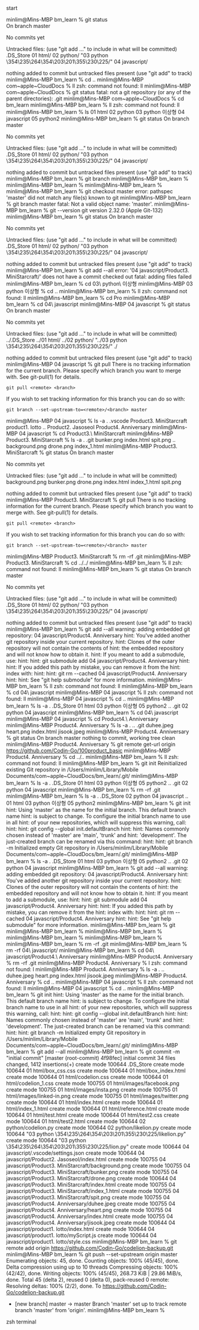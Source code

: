 start 

minlim@Mins-MBP bm_learn % git status  
On branch master

No commits yet

Untracked files:
  (use "git add <file>..." to include in what will be committed)
        .DS_Store
        01 html/
        02 python/
        "03 python \354\235\264\354\203\201\355\230\225/"
        04 javascript/

nothing added to commit but untracked files present (use "git add" to track)
minlim@Mins-MBP bm_learn % cd ..
minlim@Mins-MBP com~apple~CloudDocs % ll
zsh: command not found: ll
minlim@Mins-MBP com~apple~CloudDocs % git status
fatal: not a git repository (or any of the parent directories): .git
minlim@Mins-MBP com~apple~CloudDocs % cd bm_learn 
minlim@Mins-MBP bm_learn % ll
zsh: command not found: ll
minlim@Mins-MBP bm_learn % ls
01 html                 02 python               03 python 이상형        04 javascript           05 python2
minlim@Mins-MBP bm_learn % git status
On branch master

No commits yet

Untracked files:
  (use "git add <file>..." to include in what will be committed)
        .DS_Store
        01 html/
        02 python/
        "03 python \354\235\264\354\203\201\355\230\225/"
        04 javascript/

nothing added to commit but untracked files present (use "git add" to track)
minlim@Mins-MBP bm_learn % git branch
minlim@Mins-MBP bm_learn % 
minlim@Mins-MBP bm_learn % 
minlim@Mins-MBP bm_learn % 
minlim@Mins-MBP bm_learn % git checkout master
error: pathspec 'master' did not match any file(s) known to git
minlim@Mins-MBP bm_learn % git branch master
fatal: Not a valid object name: 'master'.
minlim@Mins-MBP bm_learn % git --version
git version 2.32.0 (Apple Git-132)
minlim@Mins-MBP bm_learn % git status
On branch master

No commits yet

Untracked files:
  (use "git add <file>..." to include in what will be committed)
        .DS_Store
        01 html/
        02 python/
        "03 python \354\235\264\354\203\201\355\230\225/"
        04 javascript/

nothing added to commit but untracked files present (use "git add" to track)
minlim@Mins-MBP bm_learn % git add --all
error: '04 javascript/Product3. MiniStarcraft/' does not have a commit checked out
fatal: adding files failed
minlim@Mins-MBP bm_learn % cd 03\ python\ 이상형 
minlim@Mins-MBP 03 python 이상형 % cd ..
minlim@Mins-MBP bm_learn % ll
zsh: command not found: ll
minlim@Mins-MBP bm_learn % cd Pro
minlim@Mins-MBP bm_learn % cd 04\ javascript 
minlim@Mins-MBP 04 javascript % git status
On branch master

No commits yet

Untracked files:
  (use "git add <file>..." to include in what will be committed)
        ../.DS_Store
        ../01 html/
        ../02 python/
        "../03 python \354\235\264\354\203\201\355\230\225/"
        ./

nothing added to commit but untracked files present (use "git add" to track)
minlim@Mins-MBP 04 javascript % git pull
There is no tracking information for the current branch.
Please specify which branch you want to merge with.
See git-pull(1) for details.

    git pull <remote> <branch>

If you wish to set tracking information for this branch you can do so with:

    git branch --set-upstream-to=<remote>/<branch> master

minlim@Mins-MBP 04 javascript % ls -a
.                       .vscode                 Product3. MiniStarcraft product1. lotto
..                      Product2. Jasoseol      Product4. Anniversary
minlim@Mins-MBP 04 javascript % cd Product3.\ MiniStarcraft 
minlim@Mins-MBP Product3. MiniStarcraft % ls -a
.               .git            bunker.png      index.html      spit.png
..              background.png  drone.png       index_1.html
minlim@Mins-MBP Product3. MiniStarcraft % git status
On branch master

No commits yet

Untracked files:
  (use "git add <file>..." to include in what will be committed)
        background.png
        bunker.png
        drone.png
        index.html
        index_1.html
        spit.png

nothing added to commit but untracked files present (use "git add" to track)
minlim@Mins-MBP Product3. MiniStarcraft % git pull
There is no tracking information for the current branch.
Please specify which branch you want to merge with.
See git-pull(1) for details.

    git pull <remote> <branch>

If you wish to set tracking information for this branch you can do so with:

    git branch --set-upstream-to=<remote>/<branch> master

minlim@Mins-MBP Product3. MiniStarcraft % rm -rf .git
minlim@Mins-MBP Product3. MiniStarcraft % cd ../../
minlim@Mins-MBP bm_learn % ll
zsh: command not found: ll
minlim@Mins-MBP bm_learn % git status
On branch master

No commits yet

Untracked files:
  (use "git add <file>..." to include in what will be committed)
        .DS_Store
        01 html/
        02 python/
        "03 python \354\235\264\354\203\201\355\230\225/"
        04 javascript/

nothing added to commit but untracked files present (use "git add" to track)
minlim@Mins-MBP bm_learn % git add --all
warning: adding embedded git repository: 04 javascript/Product4. Anniversary
hint: You've added another git repository inside your current repository.
hint: Clones of the outer repository will not contain the contents of
hint: the embedded repository and will not know how to obtain it.
hint: If you meant to add a submodule, use:
hint: 
hint:   git submodule add <url> 04 javascript/Product4. Anniversary
hint: 
hint: If you added this path by mistake, you can remove it from the
hint: index with:
hint: 
hint:   git rm --cached 04 javascript/Product4. Anniversary
hint: 
hint: See "git help submodule" for more information.
minlim@Mins-MBP bm_learn % ll
zsh: command not found: ll
minlim@Mins-MBP bm_learn % cd 04\ javascript 
minlim@Mins-MBP 04 javascript % ll
zsh: command not found: ll
minlim@Mins-MBP 04 javascript % cd ..
minlim@Mins-MBP bm_learn % ls -a
.                       .DS_Store               01 html                 03 python 이상형        05 python2
..                      .git                    02 python               04 javascript
minlim@Mins-MBP bm_learn % cd 04\ javascript 
minlim@Mins-MBP 04 javascript % cd Product4.\ Anniversary 
minlim@Mins-MBP Product4. Anniversary % ls -a
.               ..              .git            duhee.jpeg      heart.png       index.html      jisook.jpeg
minlim@Mins-MBP Product4. Anniversary % git status
On branch master
nothing to commit, working tree clean
minlim@Mins-MBP Product4. Anniversary % git remote get-url origin
https://github.com/Codin-Go/100product_basic
minlim@Mins-MBP Product4. Anniversary % cd ../..
minlim@Mins-MBP bm_learn % ll
zsh: command not found: ll
minlim@Mins-MBP bm_learn % git init
Reinitialized existing Git repository in /Users/minlim/Library/Mobile Documents/com~apple~CloudDocs/bm_learn/.git/
minlim@Mins-MBP bm_learn % ls -a 
.                       .DS_Store               01 html                 03 python 이상형        05 python2
..                      .git                    02 python               04 javascript
minlim@Mins-MBP bm_learn % rm -rf .git 
minlim@Mins-MBP bm_learn % ls -a
.                       .DS_Store               02 python               04 javascript
..                      01 html                 03 python 이상형        05 python2
minlim@Mins-MBP bm_learn % git init
hint: Using 'master' as the name for the initial branch. This default branch name
hint: is subject to change. To configure the initial branch name to use in all
hint: of your new repositories, which will suppress this warning, call:
hint: 
hint:   git config --global init.defaultBranch <name>
hint: 
hint: Names commonly chosen instead of 'master' are 'main', 'trunk' and
hint: 'development'. The just-created branch can be renamed via this command:
hint: 
hint:   git branch -m <name>
Initialized empty Git repository in /Users/minlim/Library/Mobile Documents/com~apple~CloudDocs/bm_learn/.git/
minlim@Mins-MBP bm_learn % ls -a
.                       .DS_Store               01 html                 03 python 이상형        05 python2
..                      .git                    02 python               04 javascript
minlim@Mins-MBP bm_learn % git add --all
warning: adding embedded git repository: 04 javascript/Product4. Anniversary
hint: You've added another git repository inside your current repository.
hint: Clones of the outer repository will not contain the contents of
hint: the embedded repository and will not know how to obtain it.
hint: If you meant to add a submodule, use:
hint: 
hint:   git submodule add <url> 04 javascript/Product4. Anniversary
hint: 
hint: If you added this path by mistake, you can remove it from the
hint: index with:
hint: 
hint:   git rm --cached 04 javascript/Product4. Anniversary
hint: 
hint: See "git help submodule" for more information.
minlim@Mins-MBP bm_learn % git 
minlim@Mins-MBP bm_learn % 
minlim@Mins-MBP bm_learn % 
minlim@Mins-MBP bm_learn % 
minlim@Mins-MBP bm_learn % 
minlim@Mins-MBP bm_learn % rm -rf .git 
minlim@Mins-MBP bm_learn % rm -rf 04\ javascript/
minlim@Mins-MBP bm_learn % cd 04\ javascript/Product4.\ Anniversary 
minlim@Mins-MBP Product4. Anniversary % rm -rf .git 
minlim@Mins-MBP Product4. Anniversary % l
zsh: command not found: l
minlim@Mins-MBP Product4. Anniversary % ls -a
.               ..              duhee.jpeg      heart.png       index.html      jisook.jpeg
minlim@Mins-MBP Product4. Anniversary % cd ..
minlim@Mins-MBP 04 javascript % ll
zsh: command not found: ll
minlim@Mins-MBP 04 javascript % cd ..
minlim@Mins-MBP bm_learn % git init
hint: Using 'master' as the name for the initial branch. This default branch name
hint: is subject to change. To configure the initial branch name to use in all
hint: of your new repositories, which will suppress this warning, call:
hint: 
hint:   git config --global init.defaultBranch <name>
hint: 
hint: Names commonly chosen instead of 'master' are 'main', 'trunk' and
hint: 'development'. The just-created branch can be renamed via this command:
hint: 
hint:   git branch -m <name>
Initialized empty Git repository in /Users/minlim/Library/Mobile Documents/com~apple~CloudDocs/bm_learn/.git/
minlim@Mins-MBP bm_learn % git add --all
minlim@Mins-MBP bm_learn % git commit -m "initial commit"
[master (root-commit) 4f98fec] initial commit
 34 files changed, 1412 insertions(+)
 create mode 100644 .DS_Store
 create mode 100644 01 html/box_css.css
 create mode 100644 01 html/box_index.html
 create mode 100644 01 html/codelion.css
 create mode 100644 01 html/codelion_1.css
 create mode 100755 01 html/images/facebook.png
 create mode 100755 01 html/images/insta.png
 create mode 100755 01 html/images/linked-in.png
 create mode 100755 01 html/images/twitter.png
 create mode 100644 01 html/index.html
 create mode 100644 01 html/index_1.html
 create mode 100644 01 html/reference.html
 create mode 100644 01 html/test.html
 create mode 100644 01 html/test2.css
 create mode 100644 01 html/test2.html
 create mode 100644 02 python/codelion.py
 create mode 100644 02 python/likelion.py
 create mode 100644 "03 python \354\235\264\354\203\201\355\230\225/likelion.py"
 create mode 100644 "03 python \354\235\264\354\203\201\355\230\225/lion.py"
 create mode 100644 04 javascript/.vscode/settings.json
 create mode 100644 04 javascript/Product2. Jasoseol/index.html
 create mode 100755 04 javascript/Product3. MiniStarcraft/background.png
 create mode 100755 04 javascript/Product3. MiniStarcraft/bunker.png
 create mode 100755 04 javascript/Product3. MiniStarcraft/drone.png
 create mode 100644 04 javascript/Product3. MiniStarcraft/index.html
 create mode 100755 04 javascript/Product3. MiniStarcraft/index_1.html
 create mode 100755 04 javascript/Product3. MiniStarcraft/spit.png
 create mode 100755 04 javascript/Product4. Anniversary/duhee.jpeg
 create mode 100755 04 javascript/Product4. Anniversary/heart.png
 create mode 100755 04 javascript/Product4. Anniversary/index.html
 create mode 100755 04 javascript/Product4. Anniversary/jisook.jpeg
 create mode 100644 04 javascript/product1. lotto/index.html
 create mode 100644 04 javascript/product1. lotto/myScript.js
 create mode 100644 04 javascript/product1. lotto/style.css
minlim@Mins-MBP bm_learn % git remote add origin https://github.com/Codin-Go/codelion-backup.git
minlim@Mins-MBP bm_learn % git push --set-upstream origin master
Enumerating objects: 45, done.
Counting objects: 100% (45/45), done.
Delta compression using up to 10 threads
Compressing objects: 100% (42/42), done.
Writing objects: 100% (45/45), 268.73 KiB | 29.86 MiB/s, done.
Total 45 (delta 2), reused 0 (delta 0), pack-reused 0
remote: Resolving deltas: 100% (2/2), done.
To https://github.com/Codin-Go/codelion-backup.git
 * [new branch]      master -> master
Branch 'master' set up to track remote branch 'master' from 'origin'.
minlim@Mins-MBP bm_learn % 

zsh terminal
